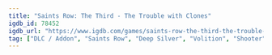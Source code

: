 ```yaml
---
title: "Saints Row: The Third - The Trouble with Clones"
igdb_id: 78452
igdb_url: "https://www.igdb.com/games/saints-row-the-third-the-trouble-with-clones"
tag: ["DLC / Addon", "Saints Row", "Deep Silver", "Volition", "Shooter", "Single player", "Third person", "Action", "Comedy", "Open world"]
---
```

